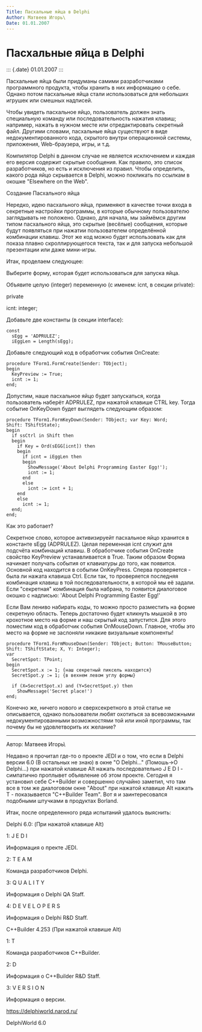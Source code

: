 ```yaml
---
Title: Пасхальные яйца в Delphi
Author: Матвеев Игорь\
Date: 01.01.2007
---
```



Пасхальные яйца в Delphi
========================

::: {.date}
01.01.2007
:::

Пасхальные яйца были придуманы самими разработчиками программного
продукта, чтобы хранить в них информацию о себе. Однако потом пасхальные
яйца стали использоваться для небольших игрушек или смешных надписей.

Чтобы увидеть пасхальное яйцо, пользователь должен знать специальную
команду или последовательность нажатия клавиш; например, нажать в нужном
месте или отредактировать секретный файл. Другими словами, пасхальные
яйца существуют в виде недокументированного кода, скрытого внутри
операционной системы, приложения, Web-браузера, игры, и т.д.

Компилятор Delphi в данном случае не является исключением и каждая его
версия содержит скрытые сообщения. Как правило, это список
разработчиков, но есть и исключения из правил. Чтобы определить, какого
рода яйцо скрывается в Delphi, можно покликать по ссылкам в окошке
\"Elsewhere on the Web\".

Создание Пасхального яйца

Нередко, идею пасхального яйца, применяют в качестве точки входа в
секретные настройки программы, в которые обычному пользователю
заглядывать не положено. Однако, для начала, мы займёмся другим типом
пасхального яйца, это скрытые (весёлые) сообщения, которые будут
появляться при нажатии пользователем определённой комбинации клавиш.
Этот же код можно будет использовать как для показа плавно
скроллирующегося текста, так и для запуска небольшой презентации или
даже мини-игры.

Итак, проделаем следующее:

Выберите форму, которая будет использоваться для запуска яйца.

Объявите целую (integer) переменную (с именем: icnt, в секции private):

private

icnt: integer;

Добавьте две константы (в секции interface):

    const
      sEgg = 'ADPRULEZ';
      iEggLen = Length(sEgg); 

Добавьте следующий код в обработчик события OnCreate:

    procedure TForm1.FormCreate(Sender: TObject);
    begin
      KeyPreview := True;
      icnt := 1;
    end;

Допустим, наше пасхальное яйцо будет запускаться, когда пользователь
наберёт ADPRULEZ, при нажатой клавише CTRL key. Тогда событие OnKeyDown
будет выглядеть следующим образом:

    procedure TForm1.FormKeyDown(Sender: TObject; var Key: Word;
    Shift: TShiftState);
    begin
      if ssCtrl in Shift then
      begin
        if Key = Ord(sEGG[icnt]) then
        begin
          if icnt = iEggLen then
          begin
            ShowMessage('About Delphi Programming Easter Egg!');
            icnt := 1;
          end
          else
            icnt := icnt + 1;
        end
        else
          icnt := 1;
      end;
    end;

Как это работает?

Секретное слово, которое активизируейт пасхальное яйцо хранится в
константе sEgg (ADPRULEZ). Целая переменная icnt служит для подсчёта
комбинаций клавиш. В обработчике события OnCreate свойство KeyPreview
устанавливается в True. Таким образом Форма начинает получать события от
клавиатуры до того, как появится. Основной код находится в событии
OnKeyPress. Сперва проверяется - была ли нажата клавиша Ctrl. Если так,
то проверяется последняя комбинация клавиш в той последовательности, в
которой мы её задали. Если \"секретная\" комбинация была набрана, то
появится диалоговое окошко с надписью: \'About Delphi Programming Easter
Egg!\'

Если Вам лениво набирать коды, то можно просто разместить на форме
секретную область. Теперь достаточно будет кликнуть мышкой в это
крохотное место на форме и наш скрытый код запустится. Для этого
поместим код в обработчик события OnMouseDown. Главное, чтобы это место
на форме не заслоняли никакие визуальные компоненты!

    procedure TForm1.FormMouseDown(Sender: TObject; Button: TMouseButton;
    Shift: TShiftState; X, Y: Integer);
    var
      SecretSpot: TPoint;
    begin
      SecretSpot.x := 1; {наш секретный пиксель находится}
      SecretSpot.y := 1; {в вехнем левом углу формы}
     
      if (X=SecretSpot.x) and (Y=SecretSpot.y) then
        ShowMessage('Secret place!')
    end;

Конечно же, ничего нового и сверхсекретного в этой статье не
описывается, однако пользователи любят охотиться за всевозможными
недокументированными возможностями той или иной программы, так почему бы
не удовлетворить их желание?

------------------------------------------------------------------------

Автор: Матвеев Игорь\

 

Недавно я прочитал где-то о проекте JEDI и о том, что если в Delphi
версии 6.0 (В остальных не знаю) в окне \"О Delphi\...\" (Помошь-\>О
Delphi\...) при нажатой клавише Alt нажать последовательно J E D I -
симпатично проплывет объявление об этом проекте. Сегодня я установил
себе C++Builder и совершенно случайно заметил, что там все в том же
диалоговом окне \"About\" при нажатой клавише Alt нажать T -
показывается \"C++Builder Team\". Вот я и заинтересовался подобными
штучками в продуктах Borland.

Итак, после определенного ряда испытаний удалось выяснить:

Delphi 6.0: (При нажатой клавише Alt)

1: J E D I

Информация о пректе JEDI.

2: T E A M

Команда разработчиков Delphi.

3: Q U A L I T Y

Информация о Delphi QA Staff.

4: D E V E L O P E R S

Информация о Delphi R&D Staff.

C++Builder 4.253 (При нажатой клавише Alt)

1: T

Команда разработчиков C++Builder.

2: D

Информация о C++Builder R&D Staff.

3: V E R S I O N

Информация о версии.

<https://delphiworld.narod.ru/>

DelphiWorld 6.0
